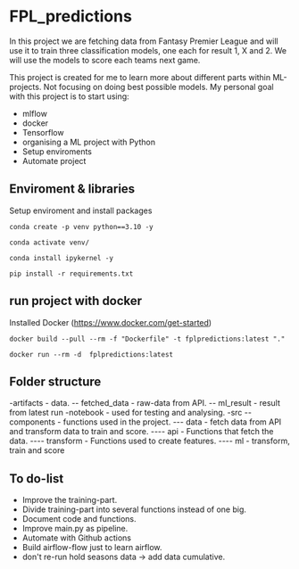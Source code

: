 # FPL_predictions

In this project we are fetching data from Fantasy Premier League and will use it to train three classification models, one each for result 1, X and 2.
We will use the models to score each teams next game. 

This project is created for me to learn more about different parts within ML-projects. Not focusing on doing best possible models. 
My personal goal with this project is to start using:
- mlflow
- docker
- Tensorflow
- organising a ML project with Python
- Setup enviroments
- Automate project

## Enviroment & libraries

Setup enviroment and install packages

```
conda create -p venv python==3.10 -y

conda activate venv/

conda install ipykernel -y

pip install -r requirements.txt
```

## run project with docker

Installed Docker (https://www.docker.com/get-started)

```
docker build --pull --rm -f "Dockerfile" -t fplpredictions:latest "."

docker run --rm -d  fplpredictions:latest
```

## Folder structure

-artifacts - data.
-- fetched_data - raw-data from API.
-- ml_result - result from latest run
-notebook - used for testing and analysing.
-src 
-- components - functions used in the project.
--- data - fetch data from API and transform data to train and score.
---- api - Functions that fetch the data.
---- transform - Functions used to create features.
---- ml - transform, train and score


## To do-list

- Improve the training-part.
- Divide training-part into several functions instead of one big.
- Document code and functions.
- Improve main.py as pipeline.
- Automate with Github actions
- Build airflow-flow just to learn airflow.
- don't re-run hold seasons data -> add data cumulative.